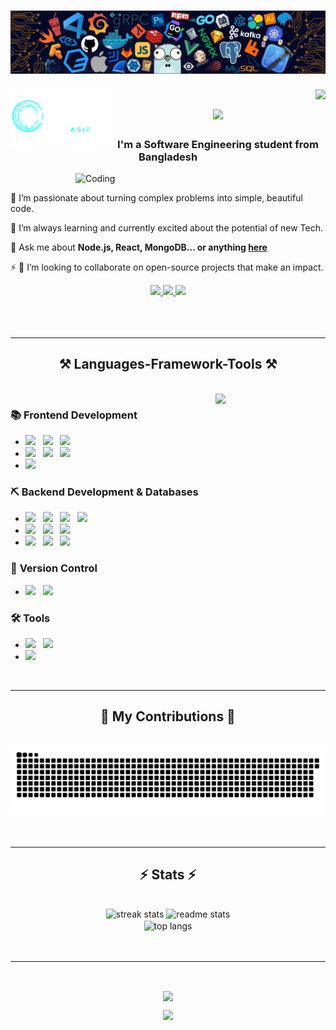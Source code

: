 
<h1 align="center">
    <img src="https://github.com/TOWHID16/TOWHID16/blob/main/logo/header.png" />
</h1>

<img align="left"  height="90" width="160" src="https://github.com/TOWHID16/TOWHID16/blob/main/logo/logo2.png" />
<img align="right" src="https://visitor-badge.laobi.icu/badge?page_id=TOWHID16.TOWHID16" />


<!-- <h1 align="center">
    <img src="https://readme-typing-svg.herokuapp.com/?font=Righteous&size=35&center=true&vCenter=true&width=500&height=70&duration=4000&lines=Hi+There!+👋;+I'm+Towh!d+As!f😊;" />
</h1>  -->
 <h1 align="center">
    <img src="https://readme-typing-svg.herokuapp.com/?font=Righteous&size=35&center=true&vCenter=true&width=500&height=70&duration=4000&lines=Hi+There!+👋;+I'm+Towh!d+As!f😊;" />
</h1>

<h3 align="center">I'm a Software Engineering student from Bangladesh</h3>
<img align="right" alt="Coding" width="400" src="https://media.tenor.com/rePDfDWO3XoAAAAd/hacking.gif">

<br/>

<div align="left">
 
 🔭 I’m passionate about turning complex problems into simple, beautiful code.
 
 🌱 I’m always learning and currently excited about the potential of new Tech.

 💬 Ask me about **Node.js, React, MongoDB... or anything [here](https://github.com/TOWHID16/TOWHID16/issues)**

 ⚡ 👯 I’m looking to collaborate on open-source projects that make an impact.

</div>
 
<div align="center"> 
  <a href="mailto:towhidasif@gmail.com">
    <img src="https://img.shields.io/badge/Gmail-333333?style=for-the-badge&logo=gmail&logoColor=red" />
  </a>
  <a href="https://www.linkedin.com/in/towhidur-rahman-asif" target="_blank">
    <img src="https://img.shields.io/badge/LinkedIn-0077B5?style=for-the-badge&logo=linkedin&logoColor=white" target="_blank" />
  </a>
<!--   <a href="https://towhid16.github.io/towhidportfolio/" target="_blank"> -->
     <img src="https://img.shields.io/badge/Portfolio-FF5722?style=for-the-badge&logo=todoist&logoColor=white" target="_blank" /> <!-- sqlite, safari, google-chrome are other good icon options -->
  </a>
</div>
<br>
<br>
<br>

 <hr/>
 
<h2 align="center">⚒️ Languages-Framework-Tools ⚒️</h2>
<br/>

<img src="https://media.tenor.com/fOD0TBLKQg8AAAAi/spider-man-no-way-home-marvel-studios.gif" align="right" width="35%">

### 📚 **Frontend Development**
- ![](https://ziadoua.github.io/m3-Markdown-Badges/badges/HTML/html1.svg)
  ![](https://ziadoua.github.io/m3-Markdown-Badges/badges/CSS/css2.svg)
  ![](https://ziadoua.github.io/m3-Markdown-Badges/badges/Javascript/javascript3.svg)
- ![](https://ziadoua.github.io/m3-Markdown-Badges/badges/TypeScript/typescript1.svg)
  ![](https://ziadoua.github.io/m3-Markdown-Badges/badges/React/react2.svg)
  ![](https://ziadoua.github.io/m3-Markdown-Badges/badges/NextJS/nextjs3.svg)
- ![](https://ziadoua.github.io/m3-Markdown-Badges/badges/TailwindCSS/tailwindcss1.svg)

### ⛏️ **Backend Development & Databases**
- ![](https://ziadoua.github.io/m3-Markdown-Badges/badges/NodeJS/nodejs2.svg)
  ![](https://ziadoua.github.io/m3-Markdown-Badges/badges/Express/express3.svg)
  ![](https://ziadoua.github.io/m3-Markdown-Badges/badges/Python/python3.svg)
  ![](https://ziadoua.github.io/m3-Markdown-Badges/badges/Flask/flask1.svg)
- ![](https://ziadoua.github.io/m3-Markdown-Badges/badges/Java/java3.svg)
  ![](https://ziadoua.github.io/m3-Markdown-Badges/badges/C/c2.svg)
  ![](https://ziadoua.github.io/m3-Markdown-Badges/badges/C++/c++1.svg)
- ![](https://ziadoua.github.io/m3-Markdown-Badges/badges/MySQL/mysql3.svg)
  ![](https://ziadoua.github.io/m3-Markdown-Badges/badges/MongoDB/mongodb1.svg)
  ![](https://ziadoua.github.io/m3-Markdown-Badges/badges/PostgreSQL/postgresql3.svg)

### 🚦 **Version Control**
- ![](https://ziadoua.github.io/m3-Markdown-Badges/badges/Git/git1.svg)
  ![](https://ziadoua.github.io/m3-Markdown-Badges/badges/Github/github1.svg)

### 🛠️ **Tools**
- ![](https://ziadoua.github.io/m3-Markdown-Badges/badges/VisualStudioCode/visualstudiocode3.svg)
  ![](https://ziadoua.github.io/m3-Markdown-Badges/badges/Figma/figma1.svg)
- <img src="https://img.shields.io/badge/JWT-black?style=for-the-badge&logo=jsonwebtokens&logoColor=white" />

<br/>
<hr/>

<div align="center">
  <h2>🐍 My Contributions 🐍</h2>
  <br>
  <img alt="snake eating my contributions" src="https://raw.githubusercontent.com/TOWHID16/TOWHID16/output/github-contribution-grid-snake.svg" />
  <br/><br/><br/>
</div>

<hr/>

<h2 align="center">⚡ Stats ⚡</h2>
<br>
<div align=center>
  <img width=390 src="https://github-readme-streak-stats.herokuapp.com/?user=TOWHID16&count_private=true&theme=react&border_radius=10" alt="streak stats"/>
  <img width=390 src="https://github-readme-stats.vercel.app/api?username=TOWHID16&count_private=true&show_icons=true&theme=react&rank_icon=github&border_radius=10" alt="readme stats" />
  <br/>
  <img width=325 align="center" src="https://github-readme-stats.vercel.app/api/top-langs/?username=TOWHID16&hide=HTML&langs_count=8&layout=compact&theme=react&border_radius=10&size_weight=0.5&count_weight=0.5&exclude_repo=github-readme-stats" alt="top langs" />
</div>
<br/><br/>
<hr/>
<br/>

<div align="center">
    <p align='center'>
<img align='center' src= "https://media.tenor.com/ivIQbWI5qe8AAAAi/spider-man-no-way-home-marvel-studios.gif" width="250px"  >
</p>
    <p>
  <a href="https://www.linkedin.com/in/towhidur-rahman-asif" target="_blank">
    <img src="https://img.shields.io/badge/Let's_Connect-0077B5?style=for-the-badge&logo=linkedin&logoColor=white" height="50" />
  </a>
</p>
</a>
</a>
</div>

<br/>
